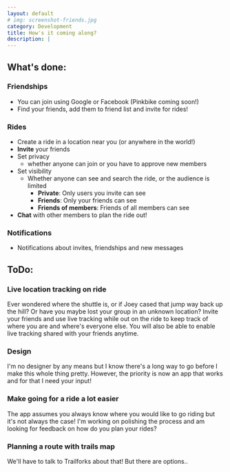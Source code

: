 ```yaml
---
layout: default
# img: screenshot-friends.jpg
category: Development
title: How's it coming along?
description: |
---
```

  ## What's done:
### Friendships
- You can join using Google or Facebook (Pinkbike coming soon!)
- Find your friends, add them to friend list and invite for rides!

### Rides
- Create a ride in a location near you (or anywhere in the world!)
- **Invite** your friends
- Set privacy
  - whether anyone can join or you have to approve new members
- Set visibility
  - Whether anyone can see and search the ride, or the audience is limited
    - **Private**: Only users you invite can see
    - **Friends**: Only your friends can see
    - **Friends of members**: Friends of all members can see
- **Chat** with other members to plan the ride out!

### Notifications
- Notifications about invites, friendships and new messages

## ToDo:
### Live location tracking on ride
Ever wondered where the shuttle is, or if Joey cased that jump way back up the hill? Or have you maybe lost your group in an unknown location?
Invite your friends and use live tracking while out on the ride to keep track of where you are and where's everyone else.
You will also be able to enable live tracking shared with your friends anytime.

### Design
I'm no designer by any means but I know there's a long way to go before I make this whole thing pretty. However, the priority is now an app that works and for that I need your input!

### Make going for a ride a lot easier
The app assumes you always know where you would like to go riding but it's not always the case! I'm working on polishing the process and am looking for feedback on how do you plan your rides?

### Planning a route with trails map
We'll have to talk to Trailforks about that! But there are options..
